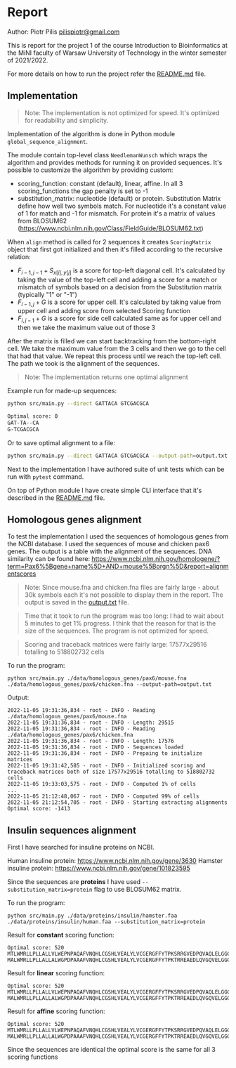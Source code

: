 # Report

Author: Piotr Pilis <pilispiotr@gmail.com>

This is report for the project 1 of the course Introduction to Bioinformatics at the MiNI faculty of Warsaw University of Technology in the winter semester of 2021/2022.

For more details on how to run the project refer the [README.md](README.md) file.

## Implementation

> Note: The implementation is not optimized for speed. It's optimized for readability and simplicity.

Implementation of the algorithm is done in Python module `global_sequence_alignment`.

The module contain top-level class `NeedlemanWunsch` which wraps the algorithm and provides methods for running it on provided sequences. It's possible to customize the algorithm by providing custom:
- scoring_function: constant (default), linear, affine. In all 3 scoring_functions the gap penalty is set to -1
- substitution_matrix: nucleotide (default) or protein. Substitution Matrix define how well two symbols match. For nucleotide it's a constant value of 1 for match and -1 for mismatch. For protein it's a matrix of values from BLOSUM62 (https://www.ncbi.nlm.nih.gov/Class/FieldGuide/BLOSUM62.txt)

When `align` method is called for 2 sequences it creates `ScoringMatrix` object that first got initialized and then it's filled according to the recursive relation:

- $F_{i-1,j-1} + S_{x[i],y[j]}$ is a score for top-left diagonal cell. It's calculated by taking the value of the top-left cell and adding a score for a match or mismatch of symbols based on a decision from the Substitution matrix (typically "1" or "-1")
- $F_{i-1,j} + G$ is a score for upper cell. It's calculated by taking value from upper cell and adding score from  selected Scoring  function
- $F_{i,j-1} + G$ is a score for side cell calculated same as for upper cell and then we take the maximum value out of those 3

After the matrix is filled we can start backtracking from the bottom-right cell. We take the maximum value from the 3 cells and then we go to the cell that had that value. We repeat this process until we reach the top-left cell. The path we took is the alignment of the sequences.

> Note: The implementation returns one optimal alignment

Example run for made-up sequences:

```bash
python src/main.py --direct GATTACA GTCGACGCA

Optimal score: 0
GAT-TA--CA
G-TCGACGCA
```

Or to save optimal alignment to a file:

```bash
python src/main.py --direct GATTACA GTCGACGCA --output-path=output.txt
```

Next to the implementation I have authored suite of unit tests which can be run with `pytest` command.

On top of Python module I have create simple CLI interface that it's described in the [README.md](README.md) file.

## Homologous genes alignment

To test the implementation I used the sequences of homologous genes from the NCBI database. I used the sequences of mouse and chicken pax6 genes. The output is a table with the alignment of the sequences. DNA similarity can be found here: https://www.ncbi.nlm.nih.gov/homologene/?term=Pax6%5Bgene+name%5D+AND+mouse%5Borgn%5D&report=alignmentscores

> Note: Since mouse.fna and chicken.fna files are fairly large - about 30k symbols each it's not possible to display them in the report. The output is saved in the [output.txt](output.txt) file.

> Time that it took to run the program was too long: I had to wait about 5 minutes to get 1% progress. I think that the reason for that is the size of the sequences. The program is not optimized for speed.

> Scoring and traceback matrices were fairly large: 17577x29516 totalling to 518802732 cells

To run the program:

    python src/main.py ./data/homologous_genes/pax6/mouse.fna ./data/homologous_genes/pax6/chicken.fna --output-path=output.txt

Output:

    2022-11-05 19:31:36,834 - root - INFO - Reading ./data/homologous_genes/pax6/mouse.fna
    2022-11-05 19:31:36,834 - root - INFO - Length: 29515
    2022-11-05 19:31:36,834 - root - INFO - Reading ./data/homologous_genes/pax6/chicken.fna
    2022-11-05 19:31:36,834 - root - INFO - Length: 17576
    2022-11-05 19:31:36,834 - root - INFO - Sequences loaded
    2022-11-05 19:31:36,834 - root - INFO - Prepaing to initialize matrices
    2022-11-05 19:31:42,585 - root - INFO - Initialized scoring and traceback matrices both of size 17577x29516 totalling to 518802732 cells
    2022-11-05 19:33:03,575 - root - INFO - Computed 1% of cells
    ...
    2022-11-05 21:12:48,067 - root - INFO - Computed 99% of cells
    2022-11-05 21:12:54,705 - root - INFO - Starting extracting alignments
    Optimal score: -1413

## Insulin sequences alignment

First I have searched for insuline proteins on NCBI.

Human insuline protein: https://www.ncbi.nlm.nih.gov/gene/3630
Hamster insuline protein: https://www.ncbi.nlm.nih.gov/gene/101823595

Since the sequences are **proteins** I have used `--substitution_matrix=protein` flag to use BLOSUM62 matrix.

To run the program:

    python src/main.py ./data/proteins/insulin/hamster.faa ./data/proteins/insulin/human.faa --substitution_matrix=protein

Result for **constant** scoring function:
```
Optimal score: 520
MTLWMRLLPLLALLVLWEPNPAQAFVNQHLCGSHLVEALYLVCGERGFFYTPKSRRGVEDPQVAQLELGGGPGADDLQTLALEVAQQKRGIVDQCCTSICSLYQLENYCN
MALWMRLLPLLALLALWGPDPAAAFVNQHLCGSHLVEALYLVCGERGFFYTPKTRREAEDLQVGQVELGGGPGAGSLQPLALEGSLQKRGIVEQCCTSICSLYQLENYCN
```

Result for **linear** scoring function:
```
Optimal score: 520
MTLWMRLLPLLALLVLWEPNPAQAFVNQHLCGSHLVEALYLVCGERGFFYTPKSRRGVEDPQVAQLELGGGPGADDLQTLALEVAQQKRGIVDQCCTSICSLYQLENYCN
MALWMRLLPLLALLALWGPDPAAAFVNQHLCGSHLVEALYLVCGERGFFYTPKTRREAEDLQVGQVELGGGPGAGSLQPLALEGSLQKRGIVEQCCTSICSLYQLENYCN
```

Result for **affine** scoring function:
```
Optimal score: 520
MTLWMRLLPLLALLVLWEPNPAQAFVNQHLCGSHLVEALYLVCGERGFFYTPKSRRGVEDPQVAQLELGGGPGADDLQTLALEVAQQKRGIVDQCCTSICSLYQLENYCN
MALWMRLLPLLALLALWGPDPAAAFVNQHLCGSHLVEALYLVCGERGFFYTPKTRREAEDLQVGQVELGGGPGAGSLQPLALEGSLQKRGIVEQCCTSICSLYQLENYCN
```

Since the sequences are identical the optimal score is the same for all 3 scoring functions
